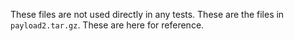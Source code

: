 These files are not used directly in any tests. These are the files in `payload2.tar.gz`. These are here for reference.
